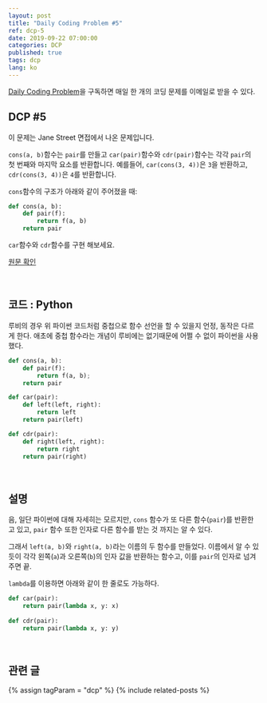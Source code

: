 ```yaml
---
layout: post
title: "Daily Coding Problem #5"
ref: dcp-5
date: 2019-09-22 07:00:00
categories: DCP
published: true
tags: dcp
lang: ko
---
```


[Daily Coding Problem](https://www.dailycodingproblem.com)을 구독하면 매일 한 개의 코딩 문제를 이메일로 받을 수 있다.

## **DCP #5**
이 문제는 Jane Street 면접에서 나온 문제입니다.

`cons(a, b)`함수는 `pair`를 만들고 `car(pair)`함수와 `cdr(pair)`함수는 각각 `pair`의 첫 번째와 마지막 요소를 반환합니다. 예를들어, `car(cons(3, 4))`은 `3`을 반환하고, `cdr(cons(3, 4))`은 `4`를 반환합니다.

`cons`함수의 구조가 아래와 같이 주어졌을 때:

```python
def cons(a, b):
    def pair(f):
        return f(a, b)
    return pair
```
`car`함수와 `cdr`함수를 구현 해보세요.

[원문 확인](en-dcp-5.html#dcp5) 

<br>

## **코드 : Python**
루비의 경우 위 파이썬 코드처럼 중첩으로 함수 선언을 할 수 있을지 언정, 동작은 다르게 한다. 애초에 중첩 함수라는 개념이 루비에는 없기때문에 어쩔 수 없이 파이썬을 사용했다.

```python
def cons(a, b):
    def pair(f):
        return f(a, b);
    return pair

def car(pair):
    def left(left, right):
        return left
    return pair(left)

def cdr(pair):
    def right(left, right):
        return right
    return pair(right)
```

<br>

## **설명**

음, 일단 파이썬에 대해 자세히는 모르지만, `cons` 함수가 또 다른 함수(`pair`)를 반환한고 있고, `pair` 함수 또한 인자로 다른 함수를 받는 것 까지는 알 수 있다.

그래서 `left(a, b)`와 `right(a, b)`라는 이름의 두 함수를 만들었다. 이름에서 알 수 있듯이 각각 왼쪽(`a`)과 오른쪽(`b`)의 인자 값을 반환하는 함수고, 이를 `pair`의 인자로 넘겨주면 끝.

`lambda`를 이용하면 아래와 같이 한 줄로도 가능하다.

```python
def car(pair):
    return pair(lambda x, y: x)
    
def cdr(pair):
    return pair(lambda x, y: y)
```

<br>

## **관련 글**
{% assign tagParam = "dcp" %}
{% include related-posts %}